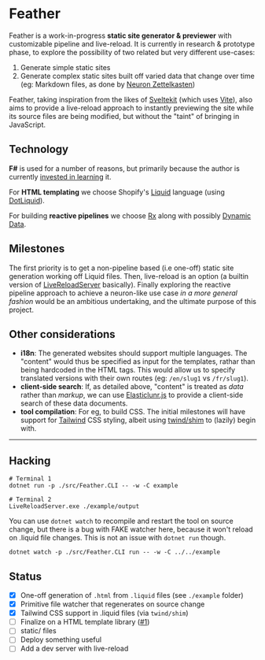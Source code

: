 # Feather

Feather is a work-in-progress **static site generator & previewer** with customizable pipeline and live-reload. It is currently in research & prototype phase, to explore the possibility of two related but very different use-cases:

1. Generate simple static sites
2. Generate complex static sites built off varied data that change over time (eg: Markdown files, as done by [Neuron Zettelkasten](https://neuron.zettel.page/))

Feather, taking inspiration from the likes of [Sveltekit](https://kit.svelte.dev/) (which uses [Vite](https://vitejs.dev/)), also aims to provide a live-reload approach to instantly previewing the site while its source files are being modified, but without the "taint" of bringing in JavaScript. 

## Technology

**F#** is used for a number of reasons, but primarily because the author is currently [invested in learning](https://srid.github.io/learning-fsharp/) it.

For **HTML templating** we choose Shopify's [Liquid](https://shopify.github.io/liquid/) language (using [DotLiquid](http://dotliquidmarkup.org/)).

For building **reactive pipelines** we choose [Rx](https://dotnetfoundation.org/projects/reactive-extensions) along with possibly [Dynamic Data](https://github.com/reactivemarbles/DynamicData).

## Milestones

The first priority is to get a non-pipeline based (i.e one-off) static site generation working off Liquid files. Then, live-reload is an option (a builtin version of [LiveReloadServer](https://github.com/RickStrahl/LiveReloadServer) basically). Finally exploring the reactive pipeline approach to achieve a neuron-like use case *in a more general fashion* would be an ambitious undertaking, and the ultimate purpose of this project.

## Other considerations

- **i18n**: The generated websites should support multiple languages. The "content" would thus be specified as input for the templates, rathar than being hardcoded in the HTML tags. This would allow us to specify translated versions with their own routes (eg: `/en/slug1` vs `/fr/slug1`).
- **client-side search**: If, as detailed above, "content" is treated as *data* rather than *markup*, we can use [Elasticlunr.js](http://elasticlunr.com/) to provide a client-side search of these data documents.
- **tool compilation**: For eg, to build CSS. The initial milestones will have support for [Tailwind](https://tailwindcss.com/) CSS styling, albeit using [twind/shim](https://twind.dev/docs/handbook/getting-started/using-the-shim.html) to (lazily) begin with.

---

## Hacking

```shell
# Terminal 1
dotnet run -p ./src/Feather.CLI -- -w -C example

# Terminal 2
LiveReloadServer.exe ./example/output
```

You can use `dotnet watch` to recompile and restart the tool on source change, but there is a bug with FAKE watcher here, because it won't reload on .liquid file changes. This is not an issue with `dotnet run` though.

```
dotnet watch -p ./src/Feather.CLI run -- -w -C ../../example
```

## Status

- [x] One-off generation of `.html` from `.liquid` files (see `./example` folder)
- [x] Primitive file watcher that regenerates on source change
- [x] Tailwind CSS support in .liquid files (via `twind/shim`)
- [ ] Finalize on a HTML template library ([#1](https://github.com/srid/Feather/issues/1))
- [ ] static/ files
- [ ] Deploy something useful
- [ ] Add a dev server with live-reload